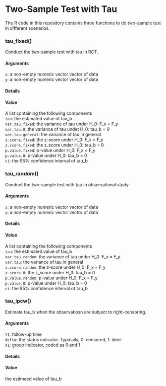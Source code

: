 # Two-Sample Test with Tau

The R code in this repository contains three functions to do two-sample test in different scenarios. 

### tau_fixed()
Conduct the two-sample test with tau in RCT. <br>

#### Arguments
`x`: a non-empty numeric vector vector of data <br>
`y`: a non-empty numeric vector vector of data <br>

#### Details

#### Value
A list containing the following components <br>
`tau`: the estimated value of tau_b <br>
`var.tau.fixed`: the variance of tau under H_0: F_x = F_y <br>
`var.tau.0`: the variance of tau undet H_0: tau_b = 0 <br>
`var.tau.general`: the variance of tau in general <br>
`z.score.fixed`: the z-score under H_0: F_x = F_y <br>
`z.score.fixed`: the z_score under H_0: tau_b = 0 <br>
`p.value.fixed`: p-value under H_0: F_x = F_y <br>
`p.value.0`: p-value under H_0: tau_b = 0 <br>
`ci`: the 95% confidence interval of tau_b <br>

### tau_random()
Conduct the two-sample test with tau in observational study <br>

#### Arguments
`x`: a non-empty numeric vector vector of data <br>
`y`: a non-empty numeric vector vector of data <br>

#### Details

#### Value
A list containing the following components <br>
`tau`: the estimated value of tau_b <br>
`var.tau.random`: the variance of tau under H_0: F_x = F_y <br>
`var.tau`: the variance of tau in general <br>
`z.score.random`: the z-score under H_0: F_x = F_y <br>
`z.score.0`: the z_score under H_0: tau_b = 0 <br>
`p.value.random`: p-value under H_0: F_x = F_y <br>
`p.value.0`: p-value under H_0: tau_b = 0 <br>
`ci`: the 95% confidence interval of tau_b <br>

### tau_ipcw()
Estimate tau_b when the observatiosn are subject to right-censoring. <br>

#### Arguments
`Y1`: follow-up time <br>
`delta`: the status indicator. Typically, 0: censored, 1: died <br>
`X1`: group indicator, coded as 0 and 1 <br>

#### Details

#### Value
the estimaed value of tau_b <br>
